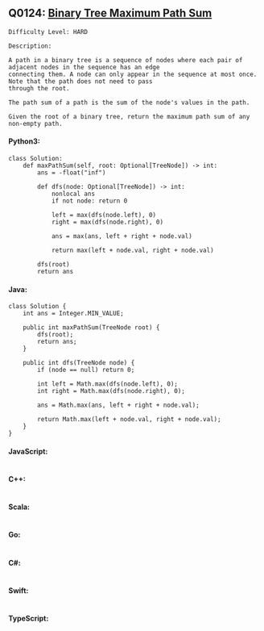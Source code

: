 ## Q0124: [Binary Tree Maximum Path Sum](https://leetcode.com/problems/binary-tree-maximum-path-sum/)

```
Difficulty Level: HARD
```

```
Description:

A path in a binary tree is a sequence of nodes where each pair of adjacent nodes in the sequence has an edge
connecting them. A node can only appear in the sequence at most once. Note that the path does not need to pass
through the root.

The path sum of a path is the sum of the node's values in the path.

Given the root of a binary tree, return the maximum path sum of any non-empty path.
```

#### Python3:

```
class Solution:
    def maxPathSum(self, root: Optional[TreeNode]) -> int:
        ans = -float("inf")

        def dfs(node: Optional[TreeNode]) -> int:
            nonlocal ans
            if not node: return 0

            left = max(dfs(node.left), 0)
            right = max(dfs(node.right), 0)

            ans = max(ans, left + right + node.val)

            return max(left + node.val, right + node.val)

        dfs(root)
        return ans
```

#### Java:

```
class Solution {
    int ans = Integer.MIN_VALUE;

    public int maxPathSum(TreeNode root) {
        dfs(root);
        return ans;
    }

    public int dfs(TreeNode node) {
        if (node == null) return 0;

        int left = Math.max(dfs(node.left), 0);
        int right = Math.max(dfs(node.right), 0);

        ans = Math.max(ans, left + right + node.val);

        return Math.max(left + node.val, right + node.val);
    }
}
```

#### JavaScript:

```

```

#### C++:

```

```

#### Scala:

```

```

#### Go:

```

```

#### C#:

```

```

#### Swift:

```

```

#### TypeScript:

```

```